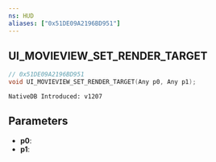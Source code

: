 ```yaml
---
ns: HUD
aliases: ["0x51DE09A2196BD951"]
---
```

## UI_MOVIEVIEW_SET_RENDER_TARGET

```c
// 0x51DE09A2196BD951
void UI_MOVIEVIEW_SET_RENDER_TARGET(Any p0, Any p1);
```

```
NativeDB Introduced: v1207
```

## Parameters
* **p0**:
* **p1**:
